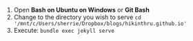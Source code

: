 
1. Open **Bash on Ubuntu on Windows** or **Git Bash**
2. Change to the directory you wish to serve
   `cd '/mnt/c/Users/sherrie/Dropbox/blogs/hikinthru.github.io'`
3. Execute:
   `bundle exec jekyll serve`